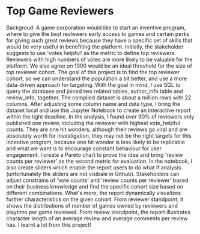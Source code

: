 # Top Game Reviewers
Backgroud: A game corporation would like to start an inventive program, where to give the best reviewers early access to games and certain perks for giving such great reviews,because they have a specific set of skills that would be very useful in benefiting the platform. Initially, the stakeholder suggests to use 'votes helpful' as the metric to define top reviewers. Reviewers with high numbers of votes are more likely to be valuable for the platform. We also agree on 1000 would be an ideal threshold for the size of top reviewer cohort. The goal of this project is to find the top reviewer cohort, so we can understand the population a bit better, and use a more data-driven approach for targeting.
With the goal in mind, I use SQL to query the database and joined two related tables, author_info table and review_info, together. The complied dataset is about a million rows with 22 columns. After adjusting some column name and data type, I bring the dataset local and use this Jupyter Notebook to create an interactive report within the tight deadline.
In the analysis, I found over 90% of reviewers only published one review, including the reviewer with highest vote_helpful counts. They are one hit wonders, although their reviews go viral and are absolutely worth for investigation, they may not be the right targets for this incentive program, because one hit wonder is less likely to be replicable and what we want is to encourage constant behaviour for user engagement. I create a Pareto chart to prove the idea and bring 'review counts per reviewer' as the second metric for evaluation. 
In the notebook, I also create sliders which enable the report users to do what if analysis (unfortunately the sliders are not visibale in Github). Stakeholders can adjust constrains of 'vote counts' and 'review counts per reviewer' based on their business knowledge and find the specific cohort size based on different combinations. What's more, the report dynamically visualizes further characteristics on the given cohort. From reviewer standpoint, it shows the distributions of number of games owned by reviewers and playtime per game reviewed. From review standpoint, the report illustrates character length of  an average review and average comments per review has.
I learnt a lot from this project!
